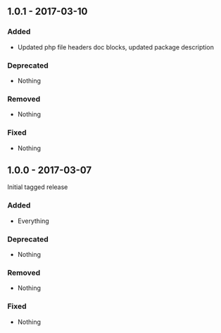 ## 1.0.1 - 2017-03-10

### Added
* Updated php file headers doc blocks, updated package description

### Deprecated
* Nothing

### Removed
* Nothing

### Fixed
* Nothing


## 1.0.0 - 2017-03-07

Initial tagged release

### Added
* Everything

### Deprecated
* Nothing

### Removed
* Nothing

### Fixed
* Nothing
